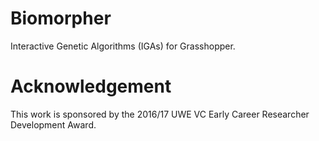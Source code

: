 # Biomorpher
Interactive Genetic Algorithms (IGAs) for Grasshopper.

# Acknowledgement
This work is sponsored by the 2016/17 UWE VC Early Career Researcher Development Award.
